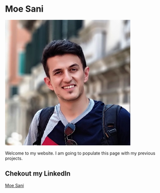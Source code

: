 # Moe Sani
![Alt text](moe.jpg?raw=true "Moe Sani")

Welcome to my website. I am going to populate this page with my previous projects.


## Chekout my LinkedIn
<script src="https://platform.linkedin.com/badges/js/profile.js" async defer type="text/javascript"></script>

<div class="badge-base LI-profile-badge" data-locale="en_US" data-size="large" data-theme="light" data-type="HORIZONTAL" data-vanity="moe-sani" data-version="v1"><a class="badge-base__link LI-simple-link" href="https://uk.linkedin.com/in/moe-sani?trk=profile-badge">Moe Sani</a></div>
